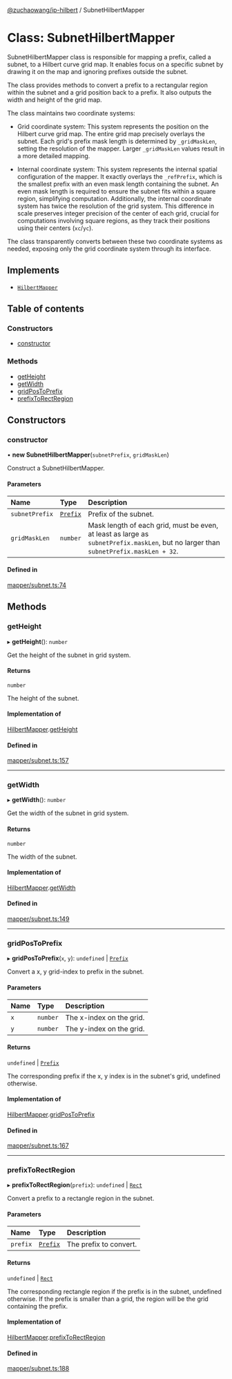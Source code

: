 [@zuchaowang/ip-hilbert](../README.md) / SubnetHilbertMapper

# Class: SubnetHilbertMapper

SubnetHilbertMapper class is responsible for mapping a prefix, called a subnet, 
to a Hilbert curve grid map. It enables focus on a specific subnet by drawing it 
on the map and ignoring prefixes outside the subnet.

The class provides methods to convert a prefix to a rectangular region within the subnet 
and a grid position back to a prefix. It also outputs the width and height of the grid map.

The class maintains two coordinate systems:

- Grid coordinate system: This system represents the position on the Hilbert curve grid map. 
  The entire grid map precisely overlays the subnet. Each grid's prefix mask length is 
  determined by `_gridMaskLen`, setting the resolution of the mapper. Larger `_gridMaskLen` 
  values result in a more detailed mapping.

- Internal coordinate system: This system represents the internal spatial configuration of the mapper.
  It exactly overlays the `_refPrefix`, which is the smallest prefix with an even mask length 
  containing the subnet. An even mask length is required to ensure the subnet fits within a 
  square region, simplifying computation. Additionally, the internal coordinate system has twice 
  the resolution of the grid system. This difference in scale preserves integer precision of the 
  center of each grid, crucial for computations involving square regions, as they track their 
  positions using their centers (`xc`/`yc`).

The class transparently converts between these two coordinate systems as needed, exposing only 
the grid coordinate system through its interface.

## Implements

- [`HilbertMapper`](../interfaces/HilbertMapper.md)

## Table of contents

### Constructors

- [constructor](SubnetHilbertMapper.md#constructor)

### Methods

- [getHeight](SubnetHilbertMapper.md#getheight)
- [getWidth](SubnetHilbertMapper.md#getwidth)
- [gridPosToPrefix](SubnetHilbertMapper.md#gridpostoprefix)
- [prefixToRectRegion](SubnetHilbertMapper.md#prefixtorectregion)

## Constructors

### constructor

• **new SubnetHilbertMapper**(`subnetPrefix`, `gridMaskLen`)

Construct a SubnetHilbertMapper.

#### Parameters

| Name | Type | Description |
| :------ | :------ | :------ |
| `subnetPrefix` | [`Prefix`](../interfaces/Prefix.md) | Prefix of the subnet. |
| `gridMaskLen` | `number` | Mask length of each grid, must be even, at least as large as `subnetPrefix.maskLen`, but no larger than `subnetPrefix.maskLen + 32`. |

#### Defined in

[mapper/subnet.ts:74](https://github.com/ZuchaoWang/ip-hilbert/blob/7a83986/src/mapper/subnet.ts#L74)

## Methods

### getHeight

▸ **getHeight**(): `number`

Get the height of the subnet in grid system.

#### Returns

`number`

The height of the subnet.

#### Implementation of

[HilbertMapper](../interfaces/HilbertMapper.md).[getHeight](../interfaces/HilbertMapper.md#getheight)

#### Defined in

[mapper/subnet.ts:157](https://github.com/ZuchaoWang/ip-hilbert/blob/7a83986/src/mapper/subnet.ts#L157)

___

### getWidth

▸ **getWidth**(): `number`

Get the width of the subnet in grid system.

#### Returns

`number`

The width of the subnet.

#### Implementation of

[HilbertMapper](../interfaces/HilbertMapper.md).[getWidth](../interfaces/HilbertMapper.md#getwidth)

#### Defined in

[mapper/subnet.ts:149](https://github.com/ZuchaoWang/ip-hilbert/blob/7a83986/src/mapper/subnet.ts#L149)

___

### gridPosToPrefix

▸ **gridPosToPrefix**(`x`, `y`): `undefined` \| [`Prefix`](../interfaces/Prefix.md)

Convert a x, y grid-index to prefix in the subnet.

#### Parameters

| Name | Type | Description |
| :------ | :------ | :------ |
| `x` | `number` | The x-index on the grid. |
| `y` | `number` | The y-index on the grid. |

#### Returns

`undefined` \| [`Prefix`](../interfaces/Prefix.md)

The corresponding prefix if the x, y index is in the subnet's grid, undefined otherwise.

#### Implementation of

[HilbertMapper](../interfaces/HilbertMapper.md).[gridPosToPrefix](../interfaces/HilbertMapper.md#gridpostoprefix)

#### Defined in

[mapper/subnet.ts:167](https://github.com/ZuchaoWang/ip-hilbert/blob/7a83986/src/mapper/subnet.ts#L167)

___

### prefixToRectRegion

▸ **prefixToRectRegion**(`prefix`): `undefined` \| [`Rect`](../interfaces/Rect.md)

Convert a prefix to a rectangle region in the subnet.

#### Parameters

| Name | Type | Description |
| :------ | :------ | :------ |
| `prefix` | [`Prefix`](../interfaces/Prefix.md) | The prefix to convert. |

#### Returns

`undefined` \| [`Rect`](../interfaces/Rect.md)

The corresponding rectangle region if the prefix is in the subnet, undefined otherwise.
         If the prefix is smaller than a grid, the region will be the grid containing the prefix.

#### Implementation of

[HilbertMapper](../interfaces/HilbertMapper.md).[prefixToRectRegion](../interfaces/HilbertMapper.md#prefixtorectregion)

#### Defined in

[mapper/subnet.ts:188](https://github.com/ZuchaoWang/ip-hilbert/blob/7a83986/src/mapper/subnet.ts#L188)
